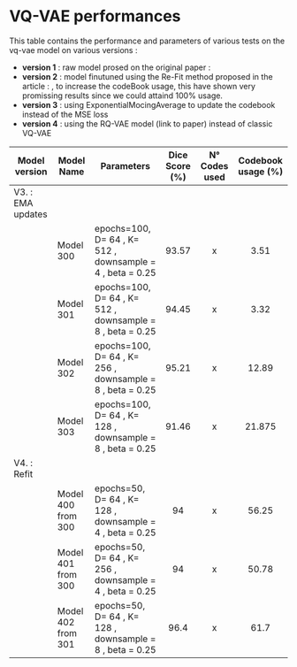 # VQ-VAE performances

This table contains the performance and parameters of various tests on the vq-vae model on various versions :

- **version 1** : raw model prosed on the original paper :
- **version 2** : model finutuned using the Re-Fit method proposed in the article : , to increase the codeBook usage, this have shown very promissing results since we could attaind 100% usage.
- **version 3** : using ExponentialMocingAverage to update the codebook instead of the MSE loss
- **version 4** : using the RQ-VAE model (link to paper) instead of classic VQ-VAE

<!-- | Model version           | Model Name | Parameters                                                            | Dice Score (%) | N° Codes used | Codebook usage (%) |
| ----------------------- | ---------- | --------------------------------------------------------------------- | :------------: | :-----------: | :----------------: |
|                         |            |                                                                       |                |               |                    |
| V.1 : raw architecture  |
|                         | Model 100  | epochs=100, D= 64 , K= 512 , downsample = 4 , beta = 0.25             |     99.58      |      89       |       17.38        |
|                         | Model 101  | epochs=200, D= 64 , K= 512 , downsample = 4 , beta = 0.25             |     99.52      |      70       |       13.67        |
|                         | Model 102  | epochs=100, D= 32 , K= 256 , downsample = 4 , beta = 0.25             |     98.86      |      53       |       20.70        |
|                         | Model 103  | epochs=100, D= 64 , K= 512 , downsample = 4 , beta = 1                |     91.23      |      40       |        7.8         |
|                         | Model 104  | epochs=100, D= 64 , K= 256 , downsample = 4 , beta = 0.25             |     98.75      |      22       |        8.59        |
|                         | Model 105  | epochs=100, D= 64 , K= 512 , downsample = 8 , beta = 0.25             |     95.99      |      49       |        9.57        |
|                         |            |                                                                       |                |               |                    |
| V.2 : Re-Fit finutuning |
|                         | Model 200  | base_model = v1.model100, epochs=100, D= 64 , K= 256 , downsample = 4 |     99.66      |      256      |        100         |
|                         | Model 201  | base_model = v1.model100, epochs=100, D= 64 , K= 128 , downsample = 4 |     99.67      |      128      |        100         |
|                         |            |                                                                       |                |               |                    | -->

| Model version | Model Name | Parameters | Dice Score (%) | N° Codes used | Codebook usage (%) |
| ------------- | ---------- | ---------- | :------------: | :-----------: | :----------------: |
|V3. : EMA updates
|| Model 300 | epochs=100, D= 64 , K= 512 , downsample = 4 , beta = 0.25 | 93.57 | x | 3.51 |
|| Model 301 | epochs=100, D= 64 , K= 512 , downsample = 8 , beta = 0.25 | 94.45 | x | 3.32 |
|| Model 302 | epochs=100, D= 64 , K= 256 , downsample = 8 , beta = 0.25 | 95.21 | x | 12.89 |
|| Model 303 | epochs=100, D= 64 , K= 128 , downsample = 8 , beta = 0.25 | 91.46 | x | 21.875 |
|V4. : Refit
|| Model 400 from 300 | epochs=50, D= 64 , K= 128 , downsample = 4 , beta = 0.25 | 94 | x | 56.25 |
|| Model 401 from 300 | epochs=50, D= 64 , K= 256 , downsample = 4 , beta = 0.25 | 94 | x | 50.78 |
|| Model 402 from 301 | epochs=50, D= 64 , K= 128 , downsample = 8 , beta = 0.25 | 96.4 | x | 61.7 |

<!-- ### Here are the performances of the RQ-VAE model : (paper : .link)

| Model Name | Parameters                                                                       | Dice Score (%) |
| ---------- | -------------------------------------------------------------------------------- | :------------: |
| Model 400  | D= 64 , K= 512 , downsample =8 ,num_cb = 2, shared_cb = false,kmeans_init = true |     97.10      |
| Model 401  | D= 64 , K= 128 , downsample =8 ,num_cb = 2, shared_cb = false,kmeans_init = true |     94.94      | -->
